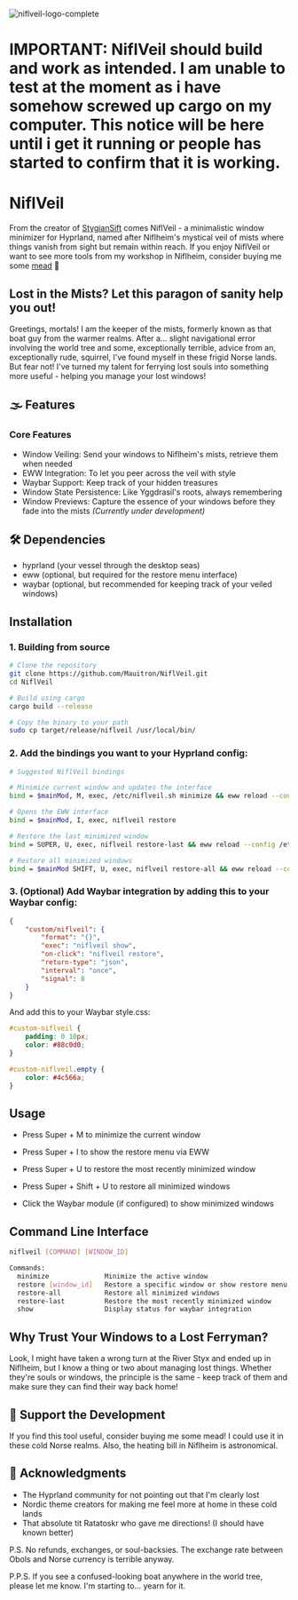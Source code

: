 ![niflveil-logo-complete](https://github.com/user-attachments/assets/74032954-8770-460d-87f0-c2057328197a)
# IMPORTANT: NiflVeil should build and work as intended. I am unable to test at the moment as i have somehow screwed up cargo on my computer. This notice will be here until i get it running or people has started to confirm that it is working.

# NiflVeil
From the creator of [StygianSift](https://github.com/Mauitron/StygianSift) comes NiflVeil - a minimalistic window minimizer for Hyprland, named after Niflheim's mystical veil of mists where things vanish from sight but remain within reach. If you enjoy NiflVeil or want to see more tools from my workshop in Niflheim, consider buying me some [mead](https://buymeacoffee.com/charon0) 🍺

## Lost in the Mists? Let this paragon of sanity help you out!

Greetings, mortals! I am the keeper of the mists, formerly known as that boat guy from the warmer realms. After a... slight navigational error involving the world tree and some, exceptionally terrible, advice from an, exceptionally rude, squirrel, I've found myself in these frigid Norse lands. But fear not! I've turned my talent for ferrying lost souls into something more useful - helping you manage your lost windows!

## 🌫️ Features

### Core Features

- Window Veiling: Send your windows to Niflheim's mists, retrieve them when needed
- EWW Integration: To let you peer across the veil with style
- Waybar Support: Keep track of your hidden treasures
- Window State Persistence: Like Yggdrasil's roots, always remembering
- Window Previews: Capture the essence of your windows before they fade into the mists *(Currently under development)*


## 🛠️ Dependencies

- hyprland (your vessel through the desktop seas)
- eww (optional, but required for the restore menu interface)
- waybar (optional, but recommended for keeping track of your veiled windows)

## Installation

### 1. Building from source

```bash
# Clone the repository
git clone https://github.com/Mauitron/NiflVeil.git
cd NiflVeil

# Build using cargo
cargo build --release

# Copy the binary to your path
sudo cp target/release/niflveil /usr/local/bin/
```

### 2. Add the bindings you want to your Hyprland config:

```bash
# Suggested NiflVeil bindings

# Minimize current window and updates the interface
bind = $mainMod, M, exec, /etc/niflveil.sh minimize && eww reload --config /etc/xdg/eww/widgets/niflveil

# Opens the EWW interface              
bind = $mainMod, I, exec, niflveil restore

# Restore the last minimized window
bind = SUPER, U, exec, niflveil restore-last && eww reload --config /etc/xdg/eww/widgets/niflveil

# Restore all minimized windows 
bind = $mainMod SHIFT, U, exec, niflveil restore-all && eww reload --config /etc/xdg/eww/widgets/niflveil

```

### 3. (Optional) Add Waybar integration by adding this to your Waybar config:

```json
{
    "custom/niflveil": {
        "format": "{}",
        "exec": "niflveil show",
        "on-click": "niflveil restore",
        "return-type": "json",
        "interval": "once",
        "signal": 8
    }
}
```

And add this to your Waybar style.css:

```css
#custom-niflveil {
    padding: 0 10px;
    color: #88c0d0;
}

#custom-niflveil.empty {
    color: #4c566a;
}
```

## Usage

- Press Super + M to minimize the current window
- Press Super + I to show the restore menu via EWW
- Press Super + U to restore the most recently minimized window
- Press Super + Shift + U to restore all minimized windows

- Click the Waybar module (if configured) to show minimized windows

## Command Line Interface

```bash
niflveil [COMMAND] [WINDOW_ID]

Commands:
  minimize              Minimize the active window
  restore [window_id]   Restore a specific window or show restore menu
  restore-all           Restore all minimized windows
  restore-last          Restore the most recently minimized window
  show                  Display status for waybar integration
```

## Why Trust Your Windows to a Lost Ferryman?

Look, I might have taken a wrong turn at the River Styx and ended up in Niflheim, but I know a thing or two about managing lost things. Whether they're souls or windows, the principle is the same - keep track of them and make sure they can find their way back home!

## 🍺 Support the Development

If you find this tool useful, consider buying me some mead! I could use it in these cold Norse realms. Also, the heating bill in Niflheim is astronomical.

## 🌟 Acknowledgments

- The Hyprland community for not pointing out that I'm clearly lost
- Nordic theme creators for making me feel more at home in these cold lands
- That absolute tit Ratatoskr who gave me directions! (I should have known better)

P.S. No refunds, exchanges, or soul-backsies. The exchange rate between Obols and Norse currency is terrible anyway.

P.P.S. If you see a confused-looking boat anywhere in the world tree, please let me know. I'm starting to... yearn for it.





 
